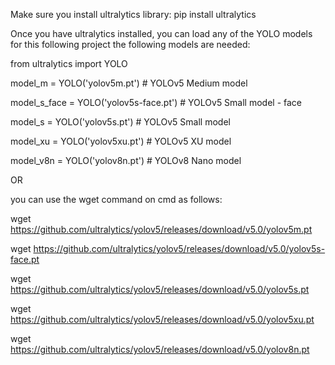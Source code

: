 Make sure you install ultralytics library:
pip install ultralytics

Once you have ultralytics installed, you can load any of the YOLO models 
for this following project the following models are needed:

from ultralytics import YOLO

model_m = YOLO('yolov5m.pt')         # YOLOv5 Medium model

model_s_face = YOLO('yolov5s-face.pt') # YOLOv5 Small model - face

model_s = YOLO('yolov5s.pt')         # YOLOv5 Small model

model_xu = YOLO('yolov5xu.pt')       # YOLOv5 XU model

model_v8n = YOLO('yolov8n.pt')       # YOLOv8 Nano model

OR

you can use the wget command on cmd as follows:

wget https://github.com/ultralytics/yolov5/releases/download/v5.0/yolov5m.pt

wget https://github.com/ultralytics/yolov5/releases/download/v5.0/yolov5s-face.pt

wget https://github.com/ultralytics/yolov5/releases/download/v5.0/yolov5s.pt

wget https://github.com/ultralytics/yolov5/releases/download/v5.0/yolov5xu.pt

wget https://github.com/ultralytics/yolov5/releases/download/v5.0/yolov8n.pt
